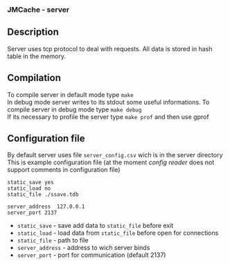 ### JMCache - server

## Description
Server uses tcp protocol to deal with requests. All data is stored in hash table in the memory.

## Compilation
To compile server in default mode type `make`  
In debug mode server writes to its stdout some useful informations. To compile server in debug mode type `make debug`  
If its necessary to profile the server type `make prof` and then use gprof

## Configuration file
By default server uses file `server_config.csv` wich is in the server directory  
This is example configuration file (at the moment *config reader* does not support comments in configuration file)
```
static_save	yes
static_load	no
static_file	./ssave.tdb

server_address  127.0.0.1
server_port 2137
```
* `static_save` - save add data to `static_file` before exit
* `static_load` - load data from `static_file` before open for connections
* `static_file` - path to file
* `server_address` - address to wich server binds
* `server_port` - port for communication (default 2137)
